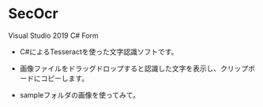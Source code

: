 # SecOcr

Visual Studio 2019 C# Form

- C#によるTesseractを使った文字認識ソフトです。
- 画像ファイルをドラッグドロップすると認識した文字を表示し、クリップボードにコピーします。

- sampleフォルダの画像を使ってみて。
